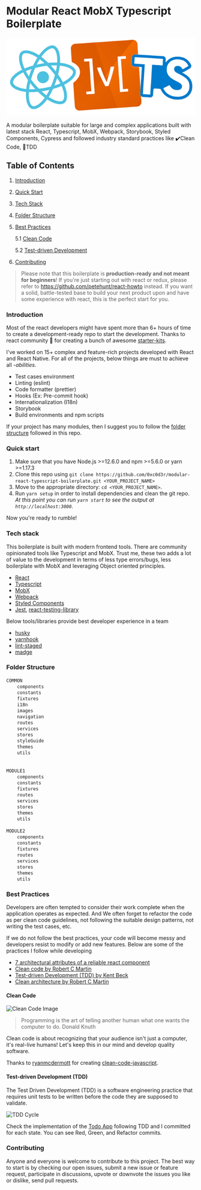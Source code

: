 # Modular React MobX Typescript Boilerplate

![React MobX Typescript](/docs/images/react_mobx_typescript.png)

A modular boilerplate suitable for large and complex applications built with latest stack React, Typescript, MobX, Webpack, Storybook, Styled Components, Cypress and followed industry standard practices like ✔️Clean Code, 🧪TDD

## Table of Contents

1. [Introduction](#introduction)
2. [Quick Start](#quick-start)
3. [Tech Stack](#tech-stack)
4. [Folder Structure](#folder-structure)
5. [Best Practices](#best-practices)

   5.1 [Clean Code](#clean-code)

   5.2 [Test-driven Development](#tdd)

6. [Contributing](#contributing)

> Please note that this boilerplate is **production-ready and not meant for beginners**! If you're just starting out with react or redux, please refer to https://github.com/petehunt/react-howto instead. If you want a solid, battle-tested base to build your next product upon and have some experience with react, this is the perfect start for you.

### Introduction

Most of the react developers might have spent more than 6+ hours of time to create a development-ready repo to start the development. Thanks to react community 🙏 for creating a bunch of awesome [starter-kits](https://ku.reactjs.org/community/starter-kits.html).

I've worked on 15+ complex and feature-rich projects developed with React and React Native. For all of the projects, below things are must to achieve all _-abilities_.

-  Test cases environment
-  Linting (eslint)
-  Code formatter (prettier)
-  Hooks (Ex: Pre-commit hook)
-  Internationalization (I18n)
-  Storybook
-  Build environments and npm scripts

If your project has many modules, then I suggest you to follow the [folder structure](#folder-structure) followed in this repo.

### Quick start

1. Make sure that you have Node.js >=12.6.0 and npm >=5.6.0 or yarn >=1.17.3
2. Clone this repo using `git clone https://github.com/0xc0d3r/modular-react-typescript-boilerplate.git <YOUR_PROJECT_NAME>`
3. Move to the appropriate directory: `cd <YOUR_PROJECT_NAME>`.<br />
4. Run `yarn setup` in order to install dependencies and clean the git repo.<br />
   _At this point you can run `yarn start` to see the output at `http://localhost:3000`._

Now you're ready to rumble!

### Tech stack

This boilerplate is built with modern frontend tools. There are community opinionated tools like Typescript and MobX. Trust me, these two adds a lot of value to the development in terms of less type errors/bugs, less boilerplate with MobX and leveraging Object oriented principles.

-  [React](http://github.com/facebook/react)
-  [Typescript](https://github.com/microsoft/typescript)
-  [MobX](https://github.com/mobxjs/mobx)
-  [Webpack](https://github.com/webpack/webpack)
-  [Styled Components](https://github.com/styled-components/styled-components)
-  [Jest](https://github.com/facebook/jest), [react-testing-library](https://github.com/testing-library/react-testing-library)

Below tools/libraries provide best developer experience in a team

-  [husky](https://github.com/typicode/husky)
-  [yarnhook](https://github.com/frontsideair/yarnhook)
-  [lint-staged](https://github.com/okonet/lint-staged)
-  [madge](https://github.com/pahen/madge)

### Folder Structure

```
COMMON
    components
    constants
    fixtures
    i18n
    images
    navigation
    routes
    services
    stores
    styleGuide
    themes
    utils


MODULE1
    components
    constants
    fixtures
    routes
    services
    stores
    themes
    utils

MODULE2
    components
    constants
    fixtures
    routes
    services
    stores
    themes
    utils
```

### Best Practices

Developers are often tempted to consider their work complete when the application operates as expected. And We often forget to refactor the code as per clean code guidelines, not following the suitable design patterns, not writing the test cases, etc.

If we do not follow the best practices, your code will become messy and developers resist to modify or add new features. Below are some of the practices I follow while developing

-  [7 architectural attributes of a reliable react component](https://dmitripavlutin.com/7-architectural-attributes-of-a-reliable-react-component/)
-  [Clean code by Robert C Martin](https://www.amazon.in/Clean-Code-Robert-C-Martin/dp/8131773388/)
-  [Test-driven Development (TDD) by Kent Beck](https://www.amazon.in/Test-Driven-Development-Kent-Beck/dp/8131715957)
-  [Clean architecture by Robert C Martin](https://www.amazon.in/Clean-Architecture-Craftsmans-Software-Structure/dp/0134494164)

#### Clean Code

![Clean Code Image](https://camo.githubusercontent.com/0607e034aee88cce40b832367d44265e01b42654/68747470733a2f2f7777772e6f736e6577732e636f6d2f696d616765732f636f6d6963732f7774666d2e6a7067)

> Programming is the art of telling another human what one wants the computer to do.
> Donald Knuth

Clean code is about recognizing that your audience isn't just a computer, it's real-live humans! Let's keep this in our mind and develop quality software.

Thanks to [ryanmcdermott](https://github.com/ryanmcdermott) for creating [clean-code-javascript](https://github.com/ryanmcdermott/clean-code-javascript).

#### Test-driven Development (TDD)

The Test Driven Development (TDD) is a software engineering practice that requires unit tests to be written before the code they are supposed to validate.

![TDD Cycle](https://hackernoon.com/hn-images/1*2IVfvMKBCcwHJYO7-HZRDA.png)

Check the implementation of the [Todo App](https://github.com/0xc0d3r/todo-app-with-tdd) following TDD and I committed for each state. You can see Red, Green, and Refactor commits.

### Contributing

Anyone and everyone is welcome to contribute to this project. The best way to start is by checking our open issues, submit a new issue or feature request, participate in discussions, upvote or downvote the issues you like or dislike, send pull requests.
